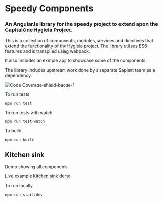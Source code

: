 # Speedy Components

### An AngularJs library for the speedy project to extend apon the CapitalOne Hygieia Project.

This is a collection of components, modules, services and directives that extend the functionality of the Hygieia project.  The library utilises ES6 features and is transpiled using webpack. 

It also includes an exmple app to showcase some of the components.

The library includes upstream work done by a separate Sapient team as a dependency.

![Code Coverage-shield-badge-1](https://img.shields.io/badge/Code%20Coverage-75.76%25-yellow.svg)

To run tests
```
npm run test
```

To run tests with watch
```
npm run test-watch
```

To build
```
npm run build
```

## Kitchen sink

Demo showing all components 

Live example
[Kitchen sink demo](https://jozzhart.github.io/speedy-components/example)

To run locally
```
npm run start:dev
```

